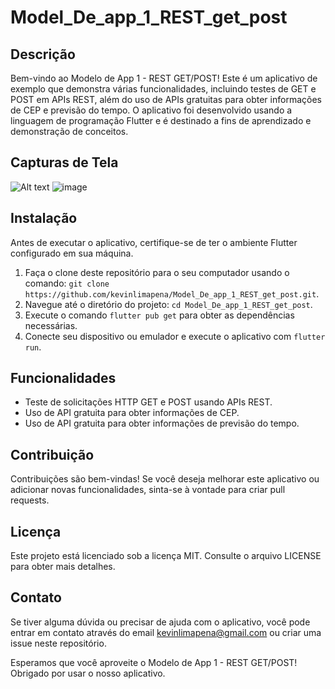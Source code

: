 # Model_De_app_1_REST_get_post

## Descrição

Bem-vindo ao Modelo de App 1 - REST GET/POST! Este é um aplicativo de exemplo que demonstra várias funcionalidades, incluindo testes de GET e POST em APIs REST, além do uso de APIs gratuitas para obter informações de CEP e previsão do tempo. O aplicativo foi desenvolvido usando a linguagem de programação Flutter e é destinado a fins de aprendizado e demonstração de conceitos.

## Capturas de Tela

![Alt text](https://i.postimg.cc/4dk3JLrM/PRINT1.png) ![image](https://github.com/kevinlimapena/Model_De_app_1_REST_get_post/assets/40896046/4ad112ac-cc95-4f45-a2cd-e3d50ccd963e)


## Instalação

Antes de executar o aplicativo, certifique-se de ter o ambiente Flutter configurado em sua máquina.

1. Faça o clone deste repositório para o seu computador usando o comando: `git clone https://github.com/kevinlimapena/Model_De_app_1_REST_get_post.git`.
2. Navegue até o diretório do projeto: `cd Model_De_app_1_REST_get_post`.
3. Execute o comando `flutter pub get` para obter as dependências necessárias.
4. Conecte seu dispositivo ou emulador e execute o aplicativo com `flutter run`.

## Funcionalidades

- Teste de solicitações HTTP GET e POST usando APIs REST.
- Uso de API gratuita para obter informações de CEP.
- Uso de API gratuita para obter informações de previsão do tempo.

## Contribuição

Contribuições são bem-vindas! Se você deseja melhorar este aplicativo ou adicionar novas funcionalidades, sinta-se à vontade para criar pull requests. 

## Licença

Este projeto está licenciado sob a licença MIT. Consulte o arquivo LICENSE para obter mais detalhes.

## Contato

Se tiver alguma dúvida ou precisar de ajuda com o aplicativo, você pode entrar em contato através do email kevinlimapena@gmail.com ou criar uma issue neste repositório.

Esperamos que você aproveite o Modelo de App 1 - REST GET/POST! Obrigado por usar o nosso aplicativo.

